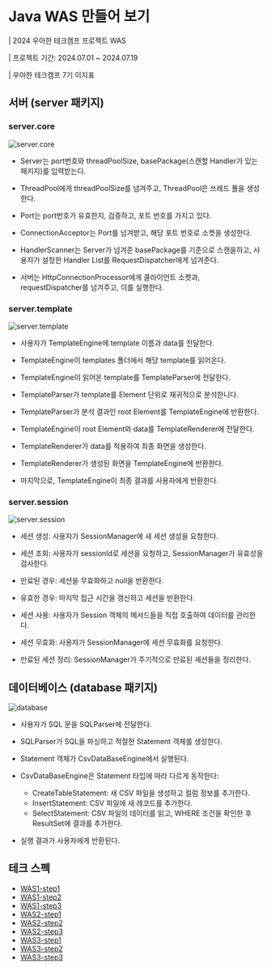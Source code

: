 # Java WAS 만들어 보기

| 2024 우아한 테크캠프 프로젝트 WAS

| 프로젝트 기간: 2024.07.01 ~ 2024.07.19

| 우아한 테크캠프 7기 이지표

## 서버 (server 패키지)
### server.core
![server.core](/docs/server.svg)
- Server는 port번호와 threadPoolSize, basePackage(스캔할 Handler가 있는 패키지)를 입력받는다.

- ThreadPool에게 threadPoolSize를 넘겨주고, ThreadPool은 쓰레드 풀을 생성한다.

- Port는 port번호가 유효한지, 검증하고, 포트 번호를 가지고 있다.

- ConnectionAcceptor는 Port를 넘겨받고, 해당 포트 번호로 소켓을 생성한다.

- HandlerScanner는 Server가 넘겨준 basePackage를 기준으로 스캔을하고, 사용자가 설정한 Handler List를 RequestDispatcher에게 넘겨준다.

- 서버는 HttpConnectionProcessor에게 클라이언트 소켓과, requestDispatcher를 넘겨주고, 이를 실행한다.

### server.template
![server.template](/docs/template.svg)
- 사용자가 TemplateEngine에 template 이름과 data를 전달한다.

- TemplateEngine이 templates 폴더에서 해당 template를 읽어온다.

- TemplateEngine이 읽어온 template를 TemplateParser에 전달한다.

- TemplateParser가 template를 Element 단위로 재귀적으로 분석한니다.

- TemplateParser가 분석 결과인 root Element를 TemplateEngine에 반환한다.

- TemplateEngine이 root Element와 data를 TemplateRenderer에 전달한다.

- TemplateRenderer가 data를 적용하여 최종 화면을 생성한다.

- TemplateRenderer가 생성된 화면을 TemplateEngine에 반환한다.

- 마지막으로, TemplateEngine이 최종 결과를 사용자에게 반환한다.

### server.session
![server.session](/docs/session.svg)
- 세션 생성: 사용자가 SessionManager에 새 세션 생성을 요청한다.

- 세션 조회: 사용자가 sessionId로 세션을 요청하고, SessionManager가 유효성을 검사한다.

- 만료된 경우: 세션을 무효화하고 null을 반환한다.

- 유효한 경우: 마지막 접근 시간을 갱신하고 세션을 반환한다.

- 세션 사용: 사용자가 Session 객체의 메서드들을 직접 호출하여 데이터를 관리한다.

- 세션 무효화: 사용자가 SessionManager에 세션 무효화를 요청한다.

- 만료된 세션 정리: SessionManager가 주기적으로 만료된 세션들을 정리한다.

## 데이터베이스 (database 패키지)
![database](/docs/database.svg)
- 사용자가 SQL 문을 SQLParser에 전달한다.

- SQLParser가 SQL을 파싱하고 적절한 Statement 객체를 생성한다.

- Statement 객체가 CsvDataBaseEngine에서 실행된다.

- CsvDataBaseEngine은 Statement 타입에 따라 다르게 동작한다:
  - CreateTableStatement: 새 CSV 파일을 생성하고 컬럼 정보를 추가한다.
  - InsertStatement: CSV 파일에 새 레코드를 추가한다.
  - SelectStatement: CSV 파일의 데이터를 읽고, WHERE 조건을 확인한 후 ResultSet에 결과를 추가한다.

- 실행 결과가 사용자에게 반환된다.

## 테크 스펙
- [WAS1-step1](https://docs.google.com/document/d/1srHMGZ2ZS4elE8HGII7MhIsLwVNmHf67cRJu03A70R0/edit?usp=sharing)
- [WAS1-step2](https://docs.google.com/document/d/1wqb-Mj_2MwjAgH4y4ve7-XOxehNhj_TUSUFEdaXvieU/edit?usp=sharing)
- [WAS1-step3](https://docs.google.com/document/d/1ujdlDzzUJ7WITFGRX4YjR9O0fAybtRrnjRCZJxv6ZEA/edit?usp=sharing)
- [WAS2-step1](https://docs.google.com/document/d/1cgcQsHFtTQgKEim3CimjveSx2E8w0QXvameZUDRzyHc/edit?usp=sharing)
- [WAS2-step2](https://docs.google.com/document/d/1TXw8WIqy4h8Y0s_Ef2OBzXW8wye2TPShUWLMG9QPCQM/edit?usp=sharing)
- [WAS2-step3](https://docs.google.com/document/d/1zSWVet5bleRTjNpFDNfVXRt6qOXVfkeR2-wejhTKBlk/edit?usp=sharing)
- [WAS3-step1](https://docs.google.com/document/d/12F6rgQ8O4h0ajZtjS7Dk4g_ntu55WnHfp58qKu4q_vo/edit?usp=sharing)
- [WAS3-step2](https://docs.google.com/document/d/15E_XfZh5y5ONEh_6KGfKEh_lg8Na_UmG94uPe8ZGKsA/edit?usp=sharing)
- [WAS3-step3](https://docs.google.com/document/d/1h3iqqYm8OOi5IfQM3ND3b2JnKtnYCAFTho-yGcNtW7s/edit?usp=sharing)
